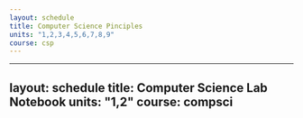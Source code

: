 ```yaml
---
layout: schedule
title: Computer Science Pinciples
units: "1,2,3,4,5,6,7,8,9"
course: csp
---
```

---
layout: schedule
title: Computer Science Lab Notebook
units: "1,2"
course: compsci
---